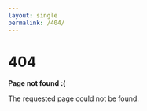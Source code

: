 ```yaml
---
layout: single
permalink: /404/
---
```


  <h1>404</h1>

  <p><strong>Page not found :(</strong></p>
  <p>The requested page could not be found.</p>
</div>
